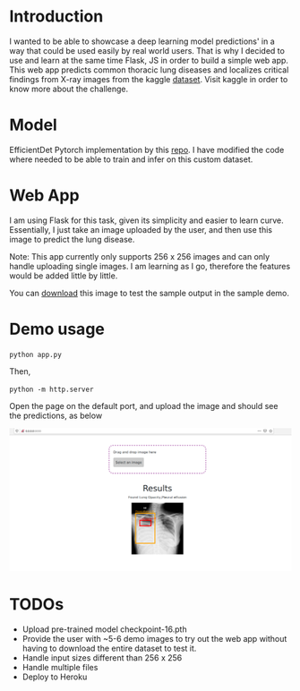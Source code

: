 # Introduction
 I wanted to be able to showcase a deep learning model predictions' in a way that could be used easily by real world users. That is why I decided to use and learn at the same time Flask, JS in order to build a simple web app. This web app predicts common thoracic lung diseases and localizes critical findings from X-ray images from the kaggle  [dataset](https://www.kaggle.com/c/vinbigdata-chest-xray-abnormalities-detection/data). Visit kaggle in order to know more about the challenge. 

# Model
EfficientDet Pytorch implementation by this [repo](https://github.com/rwightman/efficientdet-pytorch). I have modified the code where needed to be able to train and infer on this custom dataset. 

# Web App
I am using Flask for this task, given its simplicity and easier to learn curve. Essentially, I just take an image uploaded by the user, and then use this image to predict the lung disease. 

Note: This app currently only supports 256 x 256 images and can only handle uploading single images. I am learning as I go, therefore the features would be added little by little. 

You can [download](https://drive.google.com/file/d/1IPquF34E0t5MOnkLqUrNzbDbrElAWs2F/view?usp=sharing) this image to test the sample output in the sample demo. 

# Demo usage

`python app.py`

Then,

`python -m http.server`

Open the page on the default port, and upload the image and should see the predictions, as below


![Sample Image](demo.png)

# TODOs 
 - Upload pre-trained model checkpoint-16.pth 
 - Provide the user with ~5-6 demo images to try out the web app without having to download the entire dataset to test it. 
 - Handle input sizes different than 256 x 256
 - Handle multiple files
 - Deploy to Heroku